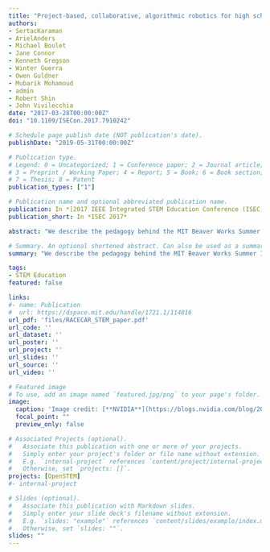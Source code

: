 ```yaml
---
title: "Project-based, collaborative, algorithmic robotics for high school students: Programming self-driving race cars at MIT"
authors:
- SertacKaraman
- ArielAnders
- Michael Boulet
- Jane Connor
- Kenneth Gregson
- Winter Guerra
- Owen Guldner
- Mubarik Mohamoud
- admin
- Robert Shin
- John Vivilecchia
date: "2017-03-28T00:00:00Z"
doi: "10.1109/ISECon.2017.7910242"

# Schedule page publish date (NOT publication's date).
publishDate: "2019-05-31T00:00:00Z"

# Publication type.
# Legend: 0 = Uncategorized; 1 = Conference paper; 2 = Journal article;
# 3 = Preprint / Working Paper; 4 = Report; 5 = Book; 6 = Book section;
# 7 = Thesis; 8 = Patent
publication_types: ["1"]

# Publication name and optional abbreviated publication name.
publication: In *[2017 IEEE Integrated STEM Education Conference (ISEC)](http://sites.ieee.org/r1/r1_event/7th-ieee-integrated-stem-education-conference-isec17/)*
publication_short: In *ISEC 2017*

abstract: "We describe the pedagogy behind the MIT Beaver Works Summer Institute Robotics Program, a new high-school STEM program in robotics. The program utilizes state-of-the-art sensors and embedded computers for mobile robotics. These components are carried on an exciting 1/10-scale race-car platform. The program has three salient, distinguishing features: (i) it focuses on robotics software systems: the students design and build robotics software towards real-world applications, without being distracted by hardware issues; (ii) it champions project-based learning: the students learn through weekly project assignments and a final course challenge; (iii) the learning is implemented in a collaborative fashion: the students learn the basics of collaboration and technical communication in lectures, and they work in teams to design and implement their software systems. The program was offered as a four-week residential program at MIT in the summer of 2016. In this paper, we provide the details of this new program, its teaching objectives, and its results. We also briefly discuss future directions and opportunities."

# Summary. An optional shortened abstract. Can also be used as a summary for an extended abstract or poster etc.
summary: "We describe the pedagogy behind the MIT Beaver Works Summer Institute Robotics Program, a new high-school STEM program in robotics. The program utilizes state-of-the-art sensors and embedded computers for mobile robotics. The program was offered as a four-week residential program at MIT in the summer of 2016."

tags:
- STEM Education
featured: false

links:
#- name: Publication
#  url: https://dspace.mit.edu/handle/1721.1/114816
url_pdf: 'files/RACECAR_STEM_paper.pdf'
url_code: ''
url_dataset: ''
url_poster: ''
url_project: ''
url_slides: ''
url_source: ''
url_video: ''

# Featured image
# To use, add an image named `featured.jpg/png` to your page's folder. 
image:
  caption: 'Image credit: [**NVIDIA**](https://blogs.nvidia.com/blog/2017/09/22/self-driving-cars-mit-summer/)'
  focal_point: ""
  preview_only: false

# Associated Projects (optional).
#   Associate this publication with one or more of your projects.
#   Simply enter your project's folder or file name without extension.
#   E.g. `internal-project` references `content/project/internal-project/index.md`.
#   Otherwise, set `projects: []`.
projects: [OpenSTEM]
#- internal-project

# Slides (optional).
#   Associate this publication with Markdown slides.
#   Simply enter your slide deck's filename without extension.
#   E.g. `slides: "example"` references `content/slides/example/index.md`.
#   Otherwise, set `slides: ""`.
slides: ""
---
```


<!-- {{% alert note %}}
Click the *Cite* button above to demo the feature to enable visitors to import publication metadata into their reference management software.
{{% /alert %}}

{{% alert note %}}
Click the *Slides* button above to demo Academic's Markdown slides feature.
{{% /alert %}} -->

<!-- Supplementary notes can be added here, including [code and math](https://sourcethemes.com/academic/docs/writing-markdown-latex/). -->


